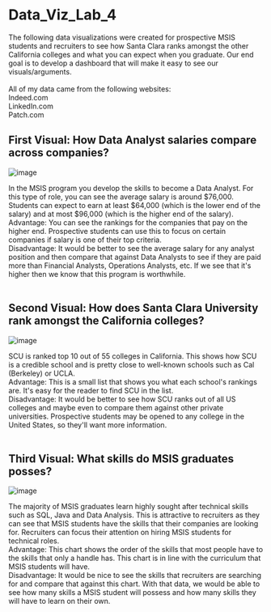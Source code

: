# Data_Viz_Lab_4

The following data visualizations were created for prospective MSIS students and recruiters to see how Santa Clara ranks amongst the other California colleges and what you can expect when you graduate. Our end goal is to develop a dashboard that will make it easy to see our visuals/arguments. 
<br/><br/>
All of my data came from the following websites: <br/>
Indeed.com <br/>
LinkedIn.com <br/>
Patch.com <br/>

## First Visual: How Data Analyst salaries compare across companies?

![image](https://user-images.githubusercontent.com/32119820/31508769-f979c046-af33-11e7-8e92-d17791cb021d.png)

In the MSIS program you develop the skills to become a Data Analyst. For this type of role, you can see the average salary is around $76,000. Students can expect to earn at least $64,000 (which is the lower end of the salary) and at most $96,000 (which is the higher end of the salary).<br/>
Advantage: You can see the rankings for the companies that pay on the higher end. Prospective students can use this to focus on certain companies if salary is one of their top criteria. <br/>
Disadvantage: It would be better to see the average salary for any analyst position and then compare that against Data Analysts to see if they are paid more than Financial Analysts, Operations Analysts, etc. If we see that it's higher then we know that this program is worthwhile.
<br/><br/>

## Second Visual: How does Santa Clara University rank amongst the California colleges?

![image](https://user-images.githubusercontent.com/32119820/31509091-15ea3a5c-af35-11e7-9846-21d6bc60f0c9.png)

SCU is ranked top 10 out of 55 colleges in California. This shows how SCU is a credible school and is pretty close to well-known schools such as Cal (Berkeley) or UCLA.<br/>
Advantage: This is a small list that shows you what each school's rankings are. It's easy for the reader to find SCU in the list. <br/>
Disadvantage: It would be better to see how SCU ranks out of all US colleges and maybe even to compare them against other private universities. Prospective students may be opened to any college in the United States, so they'll want more information. 
<br/><br/>

## Third Visual: What skills do MSIS graduates posses?

![image](https://user-images.githubusercontent.com/32119820/31509196-80dfde48-af35-11e7-83c4-de6f68a4edd4.png)

The majority of MSIS graduates learn highly sought after technical skills such as SQL, Java and Data Analysis. This is attractive to recruiters as they can see that MSIS students have the skills that their companies are looking for. Recruiters can focus their attention on hiring MSIS students for technical roles. <br/>
Advantage: This chart shows the order of the skills that most people have to the skills that only a handle has. This chart is in line with the curriculum that MSIS students will have. <br/>
Disadvantage: It would be nice to see the skills that recruiters are searching for and compare that against this chart. With that data, we would be able to see how many skills a MSIS student will possess and how many skills they will have to learn on their own.
